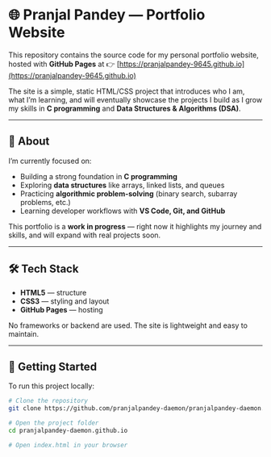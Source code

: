 # 🌐 Pranjal Pandey — Portfolio Website

This repository contains the source code for my personal portfolio website, hosted with **GitHub Pages** at
👉 [https://pranjalpandey-9645.github.io](https://pranjalpandey-9645.github.io)

The site is a simple, static HTML/CSS project that introduces who I am, what I’m learning, and will eventually showcase the projects I build as I grow my skills in **C programming** and **Data Structures & Algorithms (DSA)**.

---

## 📖 About

I’m currently focused on:
- Building a strong foundation in **C programming**
- Exploring **data structures** like arrays, linked lists, and queues
- Practicing **algorithmic problem-solving** (binary search, subarray problems, etc.)
- Learning developer workflows with **VS Code, Git, and GitHub**

This portfolio is a **work in progress** — right now it highlights my journey and skills, and will expand with real projects soon.

---

## 🛠️ Tech Stack

- **HTML5** — structure
- **CSS3** — styling and layout
- **GitHub Pages** — hosting

No frameworks or backend are used. The site is lightweight and easy to maintain.

---

## 🚀 Getting Started

To run this project locally:

```bash
# Clone the repository
git clone https://github.com/pranjalpandey-daemon/pranjalpandey-daemon.github.io.git

# Open the project folder
cd pranjalpandey-daemon.github.io

# Open index.html in your browser
